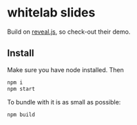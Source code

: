 # whitelab slides

Build on [reveal.js](https://revealjs.com/), so check-out their demo. 

## Install

Make sure you have node installed. Then

```sh
npm i
npm start
```

To bundle with it is as small as possible:

```sh
npm build
```
